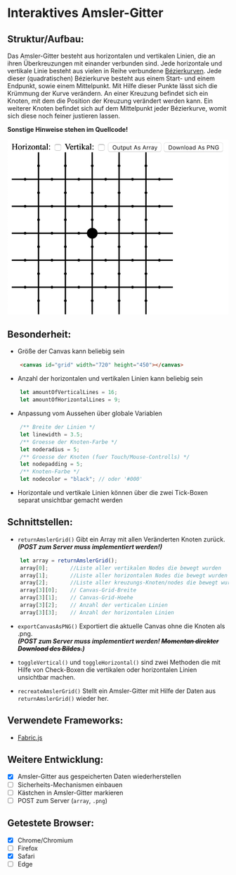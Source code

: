 # Interaktives Amsler-Gitter


## Struktur/Aufbau:
Das Amsler-Gitter besteht aus horizontalen und vertikalen Linien, die an ihren Überkreuzungen mit einander verbunden sind.
Jede horizontale und vertikale Linie besteht aus vielen in Reihe verbundene [Bézierkurven](https://de.m.wikipedia.org/wiki/Bézierkurve). 
Jede dieser (quadratischen) Bézierkurve besteht aus einem Start- und einem Endpunkt, sowie einem Mittelpunkt. Mit Hilfe dieser Punkte lässt sich die Krümmung der Kurve verändern. 
An einer Kreuzung befindet sich ein Knoten, mit dem die Position der Kreuzung verändert werden kann. Ein weiterer Knoten befindet sich auf dem Mittelpunkt jeder Bézierkurve, womit sich diese noch feiner justieren lassen. 

**Sonstige Hinweise stehen im Quellcode!**

![Amsler-Grid](grid.png)

## Besonderheit:
* Größe der Canvas kann beliebig sein    
```html 
    <canvas id="grid" width="720" height="450"></canvas>
```
* Anzahl der horizontalen und vertikalen Linien kann beliebig sein
```javascript
    let amountOfVerticalLines = 16;
    let amountOfHorizontalLines = 9;
```
* Anpassung vom Aussehen über globale Variablen
```javascript 
    /** Breite der Linien */
    let linewidth = 3.5;
    /** Groesse der Knoten-Farbe */
    let noderadius = 5;
    /** Groesse der Knoten (fuer Touch/Mouse-Controlls) */
    let nodepadding = 5;
    /** Knoten-Farbe */
    let nodecolor = "black"; // oder '#000'
```

* Horizontale und vertikale Linien können über die zwei Tick-Boxen separat unsichtbar gemacht werden 


## Schnittstellen:
* ```returnAmslerGrid()``` Gibt ein Array mit allen Veränderten Knoten zurück. <br>***(POST zum Server muss implementiert werden!)***
```javascript
    let array = returnAmslerGrid();
    array[0];       //Liste aller vertikalen Nodes die bewegt wurden
    array[1];       //Liste aller horizontalen Nodes die bewegt wurden
    array[2];       //Liste aller kreuzungs-Knoten/nodes die bewegt wurden     
    array[3][0];    // Canvas-Grid-Breite
    array[3][1];    // Canvas-Grid-Hoehe
    array[3][2];    // Anzahl der verticalen Linien
    array[3][3];    // Anzahl der horizontalen Linien
```

* ```exportCanvasAsPNG()``` Exportiert die aktuelle Canvas ohne die Knoten als .png. <br>***(POST zum Server muss implementiert werden! ~~Momentan direkter Download des Bildes.~~)***

* ```toggleVertical()``` und ```toggleHorizontal()``` sind zwei Methoden die mit Hilfe von Check-Boxen die vertikalen oder horizontalen Linien unsichtbar machen. 

* ```recreateAmslerGrid()``` Stellt ein Amsler-Gitter mit Hilfe der Daten aus ```returnAmslerGrid()``` wieder her.

## Verwendete Frameworks:
* [Fabric.js](www.fabricjs.com/)

## Weitere Entwicklung:
- [x] Amsler-Gitter aus gespeicherten Daten wiederherstellen
- [ ] Sicherheits-Mechanismen einbauen
- [ ] Kästchen in Amsler-Gitter markieren
- [ ] POST zum Server (`array`, `.png`)

## Getestete Browser:
- [x] Chrome/Chromium
- [ ] Firefox
- [x] Safari
- [ ] Edge